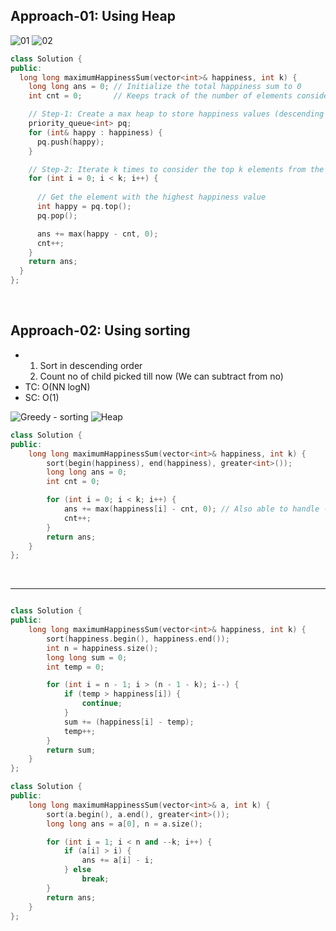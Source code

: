 ## Approach-01: Using Heap
![01](https://drive.google.com/uc?export=view&id=1AKrLeX_Lrq_9IRIyXvqI_X-BXjXDwPSc)
![02](https://drive.google.com/uc?export=view&id=13LGQXamybW1NirtVINlvEYTooUdiqOdI)

```cpp
class Solution {
public:
  long long maximumHappinessSum(vector<int>& happiness, int k) {
    long long ans = 0; // Initialize the total happiness sum to 0
    int cnt = 0;       // Keeps track of the number of elements considered so far

    // Step-1: Create a max heap to store happiness values (descending order)
    priority_queue<int> pq;
    for (int& happy : happiness) {
      pq.push(happy); 
    }

    // Step-2: Iterate k times to consider the top k elements from the heap
    for (int i = 0; i < k; i++) {
        
      // Get the element with the highest happiness value
      int happy = pq.top();  
      pq.pop();              

      ans += max(happy - cnt, 0); 
      cnt++; 
    }
    return ans;
  }
};
```

<br>

## Approach-02: Using sorting
- 1. Sort in descending order
  2. Count no of child picked till now (We can subtract from no)
- TC: O(NN logN)
- SC: O(1)

![Greedy - sorting](https://drive.google.com/uc?export=view&id=1r7X7g1gmmXagi6MAbOVoYMqJpyvG2kd6)
![Heap](https://drive.google.com/uc?export=view&id=1MfQWjk1kTdSD10mp6HtAGvogbnMl2OGS)

```cpp
class Solution {
public:
    long long maximumHappinessSum(vector<int>& happiness, int k) {
        sort(begin(happiness), end(happiness), greater<int>());
        long long ans = 0;
        int cnt = 0;

        for (int i = 0; i < k; i++) {
            ans += max(happiness[i] - cnt, 0); // Also able to handle -Ve Case
            cnt++;
        }
        return ans;
    }
};
```

<br>

--------------------------------

```cpp

class Solution {
public:
    long long maximumHappinessSum(vector<int>& happiness, int k) {
        sort(happiness.begin(), happiness.end());
        int n = happiness.size();
        long long sum = 0;
        int temp = 0;

        for (int i = n - 1; i > (n - 1 - k); i--) {
            if (temp > happiness[i]) {
                continue;
            }
            sum += (happiness[i] - temp);
            temp++;
        }
        return sum;
    }
};
```

```cpp
class Solution {
public:
    long long maximumHappinessSum(vector<int>& a, int k) {
        sort(a.begin(), a.end(), greater<int>());
        long long ans = a[0], n = a.size();

        for (int i = 1; i < n and --k; i++) {
            if (a[i] > i) {
                ans += a[i] - i;
            } else
                break;
        }
        return ans;
    }
};
```
